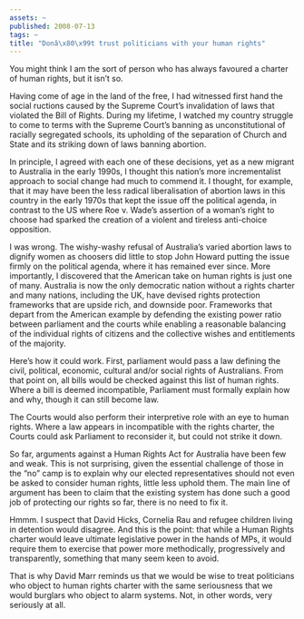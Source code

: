```yaml
---
assets: ~
published: 2008-07-13
tags: ~
title: "Donâ\x80\x99t trust politicians with your human rights"
---
```

You might think I am the sort of person who has always favoured a
charter of human rights, but it isn’t so.

Having come of age in the land of the free, I had witnessed first hand
the social ructions caused by the Supreme Court’s invalidation of laws
that violated the Bill of Rights. During my lifetime, I watched my
country struggle to come to terms with the Supreme Court’s banning as
unconstitutional of racially segregated schools, its upholding of the
separation of Church and State and its striking down of laws banning
abortion.

In principle, I agreed with each one of these decisions, yet as a new
migrant to Australia in the early 1990s, I thought this nation’s more
incrementalist approach to social change had much to commend it. I
thought, for example, that it may have been the less radical
liberalisation of abortion laws in this country in the early 1970s that
kept the issue off the political agenda, in contrast to the US where Roe
v. Wade’s assertion of a woman’s right to choose had sparked the
creation of a violent and tireless anti-choice opposition.

I was wrong. The wishy-washy refusal of Australia’s varied abortion laws
to dignify women as choosers did little to stop John Howard putting the
issue firmly on the political agenda, where it has remained ever since.
More importantly, I discovered that the American take on human rights is
just one of many. Australia is now the only democratic nation without a
rights charter and many nations, including the UK, have devised rights
protection frameworks that are upside rich, and downside poor.
Frameworks that depart from the American example by defending the
existing power ratio between parliament and the courts while enabling a
reasonable balancing of the individual rights of citizens and the
collective wishes and entitlements of the majority.

Here’s how it could work. First, parliament would pass a law defining
the civil, political, economic, cultural and/or social rights of
Australians. From that point on, all bills would be checked against this
list of human rights. Where a bill is deemed incompatible, Parliament
must formally explain how and why, though it can still become law.

The Courts would also perform their interpretive role with an eye to
human rights. Where a law appears in incompatible with the rights
charter, the Courts could ask Parliament to reconsider it, but could not
strike it down.

So far, arguments against a Human Rights Act for Australia have been few
and weak. This is not surprising, given the essential challenge of those
in the “no” camp is to explain why our elected representatives should
not even be asked to consider human rights, little less uphold them. The
main line of argument has been to claim that the existing system has
done such a good job of protecting our rights so far, there is no need
to fix it.

Hmmm. I suspect that David Hicks, Cornelia Rau and refugee children
living in detention would disagree. And this is the point: that while a
Human Rights charter would leave ultimate legislative power in the hands
of MPs, it would require them to exercise that power more methodically,
progressively and transparently, something that many seem keen to avoid.

That is why David Marr reminds us that we would be wise to treat
politicians who object to human rights charter with the same seriousness
that we would burglars who object to alarm systems. Not, in other words,
very seriously at all.